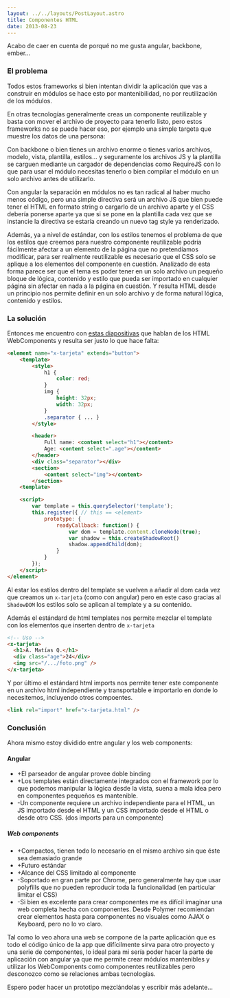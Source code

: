 ```yaml
---
layout: ../../layouts/PostLayout.astro
title: Componentes HTML
date: 2013-08-23
---
```


Acabo de caer en cuenta de porqué no me gusta angular, backbone, ember...

### El problema

Todos estos frameworks si bien intentan dividir la aplicación que vas a construír en módulos se hace esto por mantenibilidad, no por reutilización de los módulos.

En otras tecnologías generalmente creas un componente reutilizable y basta con mover el archivo de proyecto para tenerlo listo, pero estos frameworks no se puede hacer eso, por ejemplo una simple targeta que muestre los datos de una persona:

Con backbone o bien tienes un archivo enorme o tienes varios archivos, modelo, vista, plantilla, estilos... y seguramente los archivos JS y la plantilla se carguen mediante un cargador de dependencias como RequireJS con lo que para usar el módulo necesitas tenerlo o bien compilar el módulo en un solo archivo antes de utilizarlo.

Con angular la separación en módulos no es tan radical al haber mucho menos código, pero una simple directiva será un archivo JS que bien puede tener el HTML en formato string o cargarlo de un archivo aparte y el CSS debería ponerse aparte ya que si se pone en la plantilla cada vez que se instancie la directiva se estaría creando un nuevo tag style ya renderizado.

Además, ya a nivel de estándar, con los estilos tenemos el problema de que los estilos que creemos para nuestro componente reutilizable podría fácilmente afectar a un elemento de la página que no pretendíamos modificar, para ser realmente reutilizable es necesario que el CSS solo se aplique a los elementos del componente en cuestión. Analizado de esta forma parece ser que el tema es poder tener en un solo archivo un pequeño bloque de lógica, contenido y estilo que pueda ser importado en cualquier página sin afectar en nada a la página en cuestión. Y resulta HTML desde un principio nos permite definir en un solo archivo y de forma natural lógica, contenido y estilos.

### La solución

Entonces me encuentro con [estas diapositivas][1] que hablan de los HTML WebComponents y resulta ser justo lo que hace falta:

```html
<element name="x-tarjeta" extends="button">
    <template>
        <style>
            h1 {
                color: red;
            }
            img {
                height: 32px;
                width: 32px;
            }
            .separator { ... }
        </style>

        <header>
            Full name: <content select="h1"></content>
            Age: <content select=".age"></content>
        </header>
        <div class="separator"></div>
        <section>
            <content select="img"></content>
        </section>
    <template>

    <script>
        var template = this.querySelector('template');
        this.register({ // this == <element>
            prototype: {
                readyCallback: function() {
                    var dom = template.content.cloneNode(true);
                    var shadow = this.createShadowRoot()
                    shadow.appendChild(dom);
                }
            }
        });
    </script>
</element>
```

Al estar los estilos dentro del template se vuelven a añadir al dom cada vez que creamos un `x-tarjeta` (como con angular) pero en este caso gracias al `ShadowDOM` los estilos solo se aplican al template y a su contenido.

Además el estándard de html templates nos permite mezclar el template con los elementos que inserten dentro de `x-tarjeta`

```html
<!-- Uso -->
<x-tarjeta>
  <h1>A. Matías Q.</h1>
  <div class="age">24</div>
  <img src="/.../foto.png" />
</x-tarjeta>
```

Y por último el estándard html imports nos permite tener este componente en un archivo html independiente y transportable e importarlo en donde lo necesitemos, incluyendo otros compoentes.

```html
<link rel="import" href="x-tarjeta.html" />
```

### Conclusión

Ahora mismo estoy dividido entre angular y los web components:

#### Angular

- +El parseador de angular provee doble binding
- +Los templates están directamente integrados con el framework por lo que podemos manipular la lógica desde la vista, suena a mala idea pero en componentes pequeños es mantenible.
- -Un componente requiere un archivo independiente para el HTML, un JS importado desde el HTML y un CSS importado desde el HTML o desde otro CSS. (dos imports para un componente)

##### Web components

- +Compactos, tienen todo lo necesario en el mismo archivo sin que éste sea demasiado grande
- +Futuro estándar
- +Alcance del CSS limitado al componente
- -Soportado en gran parte por Chrome, pero generalmente hay que usar polyfills que no pueden reproducir toda la funcionalidad (en particular limitar el CSS)
- -Si bien es excelente para crear componentes me es difícil imaginar una web completa hecha con componentes. Desde Polymer recomiendan crear elementos hasta para componentes no visuales como AJAX o Keyboard, pero no lo vo claro.

Tal como lo veo ahora una web se compone de la parte aplicación que es todo el código único de la app que difícilmente sirva para otro proyecto y una serie de componentes, lo ideal para mi sería poder hacer la parte de aplicación con angular ya que me permite crear módulos mantenibles y utilizar los WebComponents como componentes reutilizables pero desconozco como se relaciones ambas tecnologías.

Espero poder hacer un prototipo mezclándolas y escribir más adelante...

[1]: http://www.webcomponentsshift.com/
